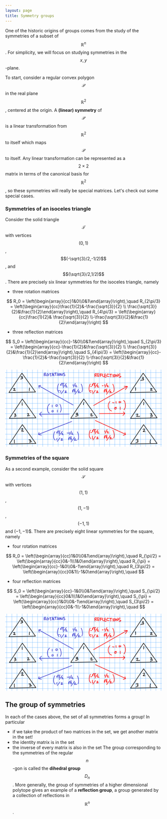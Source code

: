 ```yaml
---
layout: page
title: Symmetry groups
---
```


One of the historic origins of groups comes from the study of the symmetries of a subset of $$\mathbb R^n$$.  For simplicity, we will focus on studying symmetries in the $$x,y$$-plane.

To start, consider a regular convex polygon $$\mathcal P$$ in the real plane $$\mathbb R^2$$, centered at the origin.  A **(linear) symmetry** of $$\mathcal P$$ is a linear transformation from $$\mathbb R^2$$ to itself which maps $$\mathcal P$$ to itself.  Any linear transformation can be represented as a $$2\times 2$$ matrix in terms of the canonical basis for $$\mathbb R^2$$, so these symmetries will really be special matrices.  Let's check out some special cases.

### Symmetries of an isoceles triangle
Consider the solid triangle $$\mathcal T$$ with vertices $$(0,1)$$, $$(-\sqrt{3}/2,-1/2)$$, and $$(\sqrt{3}/2,1/2)$$.  There are precisely six linear symmetries for the isoceles triangle, namely

* three rotation matrices

$$
R_0        = \left(\begin{array}{cc}1&0\\0&1\end{array}\right),\quad 
R_{2\pi/3} = \left(\begin{array}{cc}\frac{1}{2}&-\frac{\sqrt{3}}{2} \\ \frac{\sqrt{3}}{2}&\frac{1}{2}\end{array}\right),\quad
R_{4\pi/3} = \left(\begin{array}{cc}\frac{1}{2}& \frac{\sqrt{3}}{2} \\-\frac{\sqrt{3}}{2}&\frac{1}{2}\end{array}\right)
$$

* three reflection matrices

$$
S_0        = \left(\begin{array}{cc}-1&0\\0&1\end{array}\right),\quad 
S_{2\pi/3} = \left(\begin{array}{cc}-\frac{1}{2}&\frac{\sqrt{3}}{2} \\ \frac{\sqrt{3}}{2}&\frac{1}{2}\end{array}\right),\quad
S_{4\pi/3} = \left(\begin{array}{cc}-\frac{1}{2}&-\frac{\sqrt{3}}{2} \\-\frac{\sqrt{3}}{2}&\frac{1}{2}\end{array}\right)
$$

![Symmetries of the triangle](img/trisymmetries.png)


### Symmetries of the square
As a second example, consider the solid square $$\mathcal S$$ with vertices $$(1,1)$$, $$(1,-1)$$, $$(-1,1)$$ and $(-1,-1)$$.  There are precisely eight linear symmetries for the square, namely

* four rotation matrices

$$
R_0        = \left(\begin{array}{cc}1&0\\0&1\end{array}\right),\quad 
R_{\pi/2}  = \left(\begin{array}{cc}0&-1\\1&0\end{array}\right),\quad 
R_{\pi}    = \left(\begin{array}{cc}-1&0\\0&-1\end{array}\right),\quad 
R_{3\pi/2} = \left(\begin{array}{cc}0&1\\-1&0\end{array}\right),\quad 
$$

* four reflection matrices

$$
S_0        = \left(\begin{array}{cc}-1&0\\0&1\end{array}\right),\quad 
S_{\pi/2}  = \left(\begin{array}{cc}0&1\\1&0\end{array}\right),\quad 
S_{\pi}    = \left(\begin{array}{cc}1&0\\0&-1\end{array}\right),\quad 
S_{3\pi/2} = \left(\begin{array}{cc}0&-1\\-1&0\end{array}\right),\quad 
$$

![Symmetries of the triangle](img/trisymmetries.png)

## The group of symmetries
In  each of the cases above, the set of all symmetries forms a group!  In particular
* if we take the product of two matrices in the set, we get another matrix in the set!
* the identity matrix is in the set
* the inverse of every matrix is also in the set
The group corresponding to the symmetries of the regular $$n$$-gon is called the **dihedral group** $$D_n$$.  More generally, the group of symmetries of a higher dimensional polytope gives an example of a **reflection group**, a group generated by a collection of reflections in $$\mathbb R^n$$.


